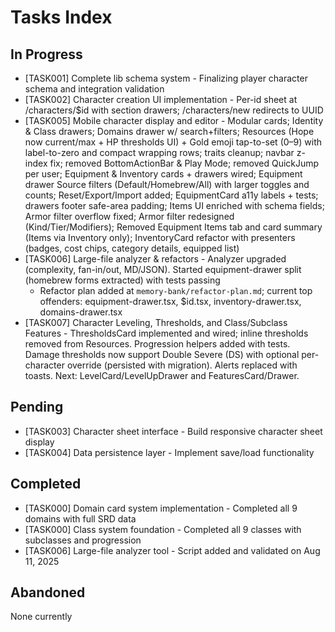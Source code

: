 # Tasks Index

## In Progress

- [TASK001] Complete lib schema system - Finalizing player character schema and integration validation
- [TASK002] Character creation UI implementation - Per-id sheet at /characters/$id with section drawers; /characters/new redirects to UUID
- [TASK005] Mobile character display and editor - Modular cards; Identity & Class drawers; Domains drawer w/ search+filters; Resources (Hope now current/max + HP thresholds UI) + Gold emoji tap-to-set (0–9) with label-to-zero and compact wrapping rows; traits cleanup; navbar z-index fix; removed BottomActionBar & Play Mode; removed QuickJump per user; Equipment & Inventory cards + drawers wired; Equipment drawer Source filters (Default/Homebrew/All) with larger toggles and counts; Reset/Export/Import added; EquipmentCard a11y labels + tests; drawers footer safe-area padding; Items UI enriched with schema fields; Armor filter overflow fixed; Armor filter redesigned (Kind/Tier/Modifiers); Removed Equipment Items tab and card summary (Items via Inventory only); InventoryCard refactor with presenters (badges, cost chips, category details, equipped list)
- [TASK006] Large-file analyzer & refactors - Analyzer upgraded (complexity, fan-in/out, MD/JSON). Started equipment-drawer split (homebrew forms extracted) with tests passing
  - Refactor plan added at `memory-bank/refactor-plan.md`; current top offenders: equipment-drawer.tsx, $id.tsx, inventory-drawer.tsx, domains-drawer.tsx
- [TASK007] Character Leveling, Thresholds, and Class/Subclass Features - ThresholdsCard implemented and wired; inline thresholds removed from Resources. Progression helpers added with tests. Damage thresholds now support Double Severe (DS) with optional per-character override (persisted with migration). Alerts replaced with toasts. Next: LevelCard/LevelUpDrawer and FeaturesCard/Drawer.

## Pending

- [TASK003] Character sheet interface - Build responsive character sheet display
- [TASK004] Data persistence layer - Implement save/load functionality

## Completed

- [TASK000] Domain card system implementation - Completed all 9 domains with full SRD data
- [TASK000] Class system foundation - Completed all 9 classes with subclasses and progression
- [TASK006] Large-file analyzer tool - Script added and validated on Aug 11, 2025

## Abandoned

None currently
